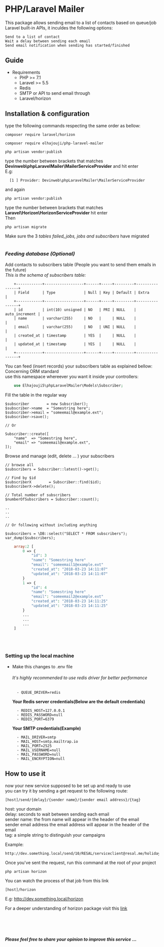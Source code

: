 # PHP/Laravel Mailer
This package allows sending email to a list of contacts
based on queue/job Laravel built-in APIs, it inculdes the following options:

    Send to a list of contact
    Wait a delay between sending each email
    Send email notification when sending has started/finished

## Guide
- Requirements 
    - PHP >= 7.1
    - Laravel >= 5.5
    - Redis
    - SMTP or API to send email through
    - Laravel/horizon

## Installation & configuration 


type the following commands respecting the same order as bellow:<br>
```
composer require laravel/horizon
```

```
composer require elhajouji/php-laravel-mailer
```


```
php artisan vendor:publish
```
type the number between brackets that matches **Devinweb\phpLaravelMailer\MailerServiceProvider** and hit enter<br>
E.g:<br>
```
  [1 ] Provider: Devinweb\phpLaravelMailer\MailerServiceProvider
```

and again
```
php artisan vendor:publish
```
type the number between brackets that matches **Laravel\Horizon\HorizonServiceProvider** hit enter<br>
Then
```
php artisan migrate
```
Make sure the 3 *tables failed_jobs, jobs and subscribers* have migrated
<br><br>

### *Feeding database (Optional)*

Add contacts to subscribers table (People you want to send them emails in the future)<br>
*This is the schema of subscribers table:*<br>

        +------------+------------------+------+-----+---------+----------------+
        | Field      | Type             | Null | Key | Default | Extra          |
        +------------+------------------+------+-----+---------+----------------+
        | id         | int(10) unsigned | NO   | PRI | NULL    | auto_increment |
        | name       | varchar(255)     | NO   |     | NULL    |                |
        | email      | varchar(255)     | NO   | UNI | NULL    |                |
        | created_at | timestamp        | YES  |     | NULL    |                |
        | updated_at | timestamp        | YES  |     | NULL    |                |
        +------------+------------------+------+-----+---------+----------------+

You can feed (insert records) your subscribers table as explained bellow:<br>
Concerning ORM standard<br>
use this namespace whereever you want it inside your controllers:
```php
    use Elhajouji5\phpLaravelMailer\Models\Subscriber;
```
Fill the table in the regular way

```
$subscriber        = new Subscriber();
$subscriber->name  = "Somestring here";
$subscriber->email = "someemail@example.ext";
$subscriber->save();

// Or 

Subscriber::create([
    "name"  => "Somestring here",
    "email" => "someemail@example.ext",
]);
```

Browse and manage (edit, delete ... ) your subscribers

```
// browse all
$subscribers = Subscriber::latest()->get();

// Find by $id
$subscriberX        = Subscriber::find($id);
$subscriberX->delete();

// Total number of subscribers
$numberOfSubscribers = Subscriber::count();

..
..
..

// Or following without including anything 

$subscribers = \DB::select("SELECT * FROM subscribers");
var_dump($subscribers);
```
```php
    array:2 [
        0 => {
            "id": 3
            "name": "Somestring here"
            "email": "someemail1@example.ext"
            "created_at": "2018-03-23 14:11:07"
            "updated_at": "2018-03-23 14:11:07"
        }
        1 => {
            "id": 4
            "name": "Somestring here"
            "email": "someemail2@example.ext"
            "created_at": "2018-03-23 14:11:25"
            "updated_at": "2018-03-23 14:11:25"
        }
        ...
        ...
        ...
    ]
```

<br><br>

### Setting up the local machine
- Make this changes to .env file

    ###### *It's highly recommended to use redis driver for better performance*

        - QUEUE_DRIVER=redis

    **Your Redis server credentials(Below are the default credentials)**

        - REDIS_HOST=127.0.0.1
        - REDIS_PASSWORD=null
        - REDIS_PORT=6379

    **Your SMTP credentials(Example)**

        - MAIL_DRIVER=smtp
        - MAIL_HOST=smtp.mailtrap.io
        - MAIL_PORT=2525
        - MAIL_USERNAME=null
        - MAIL_PASSWORD=null
        - MAIL_ENCRYPTION=null

## How to use it

now your new service supposed to be set up and ready to use<br>
you can try it by sending a get request to the following route:<br>
```
[host]/send/{delay}/{sender name}/{sender email address}/{tag}
```

host: your domain<br>
delay: seconds to wait between sending each email<br>
sender name: the from name will appear in the header of the email<br>
sender email address  the email address will appear in the header of the email<br>
tag: a simple string to distinguish your campaigns<br>

Example:
```
http://dev.something.local/send/10/RESAL/serviceclient@resal.me/holiday
```

Once you've sent the request, run this command at the root of your project
```
php artisan horizon
````

You can watch the process of that job from this link
```
[host]/horizon    
```
E.g: http://dev.something.local/horizon

For a deeper understanding of horizon package visit this [ link ](https://laravel.com/docs/5.5/horizon)
 
<br><br><br>
#### _Please feel free to share your opinion to improve this service_ ...


<!-- 
    ### Send emails

        1. Intantiate an object of the class
                Reference to the mailer class in your controller
    ```php
            use App\Jobs\mailer;
    ```
                You can instantiate a nulled mailer object (without passing it any data)
    ```php
            $emailSender = new mailer();
    ```
                or pass an array of data to the mailer object when creating it
    ```php
            $emailSender = new mailer($data);
    ```
                However if you create a nulled mailer object you need 
                to provide the required data to that object,
                otherwise no any email will be sent

        2. Provide your data

            first you prepare your data:
            $list            = User::all(); // Contact (targeted people)
            $support["from"] = // The from name and email address
                            [
                                'address' => "senderEmail@example.com",
                                'name'    => "senderName",
                            ];

            $support["notify"] = "reply-me@support.com" // Where to receive notification
            // when start sending and finished sending, the from address will be used instead if not provided
            $late              = 20; // delay in seconds to wait between sending messages
            //The elay must vary from a server to another addording to its performance

            Either you pass data to the mailer object while creating it like so:
            $data = [ "list" => $list, "support" => $support, "late" => $late ];
            $emailSender = new mailer( $data );
            And you're good to go.
            Or you create a nulled object then set each of its property like so:
            $emailSender = new mailer();
            $emailSender->setProperty("list", $list);
            $emailSender->setProperty("late", $late);
            $emailSender->setProperty("support", $support);
            Then you're good to go

        3. Send the process execution to the server
            dispatch( $senderEmail );
 -->

